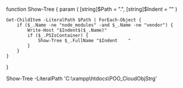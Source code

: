 function Show-Tree {
    param (
        [string]$Path = ".",
        [string]$Indent = ""
    )

    Get-ChildItem -LiteralPath $Path | ForEach-Object {
        if ($_.Name -ne "node_modules" -and $_.Name -ne "vendor") {
            Write-Host "$Indent$($_.Name)"
            if ($_.PSIsContainer) {
                Show-Tree $_.FullName "$Indent    "
            }
        }
    }
}

Show-Tree -LiteralPath 'C:\xampp\htdocs\POO_CloudObjStrg\'